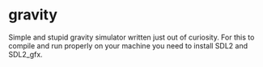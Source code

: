 # gravity

Simple and stupid gravity simulator written just out of curiosity. For this to compile and run properly on your machine you need to install SDL2 and SDL2_gfx.

